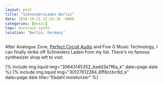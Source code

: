 ```yaml
---
layout: post
title: "SchneidersLaden Berlin"
date: 2016-10-31 22:52:39 -0800
categories: [music]
tags: eurorack synth
location: "Berlin, Germany"
---
```


After Analogue Zone, [Perfect Circuit Audio](/posts/2016/10/23/perfect-circuit-audio) and Five G Music Technology, I can finally strike off Schneiders Laden from my list. There's no famous synthesizer shop left to visit.

{% include img.liquid img="30643145352_badd3e7f6a_k" date=page.date %}
{% include img.liquid img="30127612284_6ff8ccbc9d_k" date=page.date title="Ekdahl moisturizer" %}
